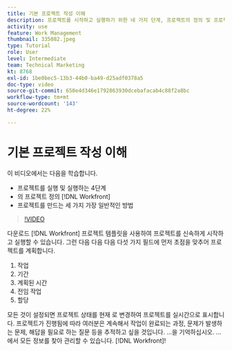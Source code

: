 ```yaml
---
title: 기본 프로젝트 작성 이해
description: 프로젝트를 시작하고 실행하기 위한 네 가지 단계, 프로젝트의 정의 및 프로젝트를 만드는 가장 일반적인 세 가지 방법에 대해 알아보십시오.
activity: use
feature: Work Management
thumbnail: 335082.jpeg
type: Tutorial
role: User
level: Intermediate
team: Technical Marketing
kt: 8768
exl-id: 1be0bec5-13b3-44b0-ba49-d25adf0378a5
doc-type: video
source-git-commit: 650e4d346e1792863930dcebafacab4c88f2a8bc
workflow-type: tm+mt
source-wordcount: '143'
ht-degree: 22%

---
```


# 기본 프로젝트 작성 이해

이 비디오에서는 다음을 학습합니다.

* 프로젝트를 실행 및 실행하는 4단계
* 의 프로젝트 정의 [!DNL Workfront]
* 프로젝트를 만드는 세 가지 가장 일반적인 방법

>[!VIDEO](https://video.tv.adobe.com/v/335082/?quality=12&learn=on)

다운로드 [!DNL  Workfront] 프로젝트 템플릿을 사용하여 프로젝트를 신속하게 시작하고 실행할 수 있습니다. 그런 다음 다음 다음 다섯 가지 필드에 먼저 초점을 맞추어 프로젝트를 계획합니다.

1. 작업
1. 기간
1. 계획된 시간
1. 전임 작업
1. 할당

모든 것이 설정되면 프로젝트 상태를 현재 로 변경하여 프로젝트를 실시간으로 표시합니다. 프로젝트가 진행됨에 따라 여러분은 계속해서 작업이 완료되는 과정, 문제가 발생하는 문제, 해답을 필요로 하는 질문 등을 추적하고 싶을 것입니다. ...을 기억하십시오. ...에서 모든 정보를 찾아 관리할 수 있습니다. [!DNL Workfront]!
